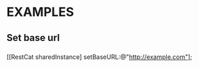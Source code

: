 EXAMPLES
=========

Set base url
-----------
###
[[RestCat sharedInstance] setBaseURL:@"http://example.com"];
